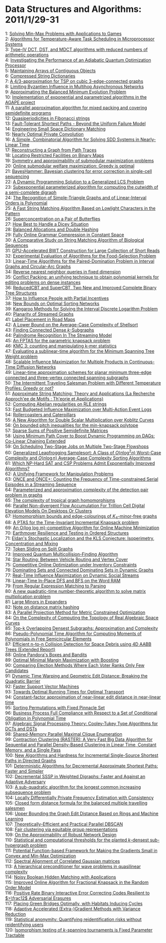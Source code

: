 # Data Structures and Algorithms: 2011/1/29-31  
1: [Solving Min-Max Problems with Applications to Games](https://doi.org/10.48550/arXiv.0801.4130)  
2: [Algorithms for Temperature-Aware Task Scheduling in Microprocessor  Systems](https://doi.org/10.48550/arXiv.0801.4238)  
3: [Type-IV DCT, DST, and MDCT algorithms with reduced numbers of arithmetic  operations](https://doi.org/10.48550/arXiv.0708.4399)  
4: [Investigating the Performance of an Adiabatic Quantum Optimization  Processor](https://doi.org/10.48550/arXiv.1006.4147)  
5: [Maintaining Arrays of Contiguous Objects](https://doi.org/10.48550/arXiv.1101.5407)  
6: [Compressed String Dictionaries](https://doi.org/10.48550/arXiv.1101.5506)  
7: [A 4/3-approximation for TSP on cubic 3-edge-connected graphs](https://doi.org/10.48550/arXiv.1101.5586)  
8: [Limiting Byzantien Influence in Multihop Asynchronous Networks](https://doi.org/10.48550/arXiv.1201.5824)  
9: [Approximating the Balanced Minimum Evolution Problem](https://doi.org/10.48550/arXiv.1104.1080)  
10: [Implementation of exponential and parametrized algorithms in the AGAPE  project](https://doi.org/10.48550/arXiv.1201.5985)  
11: [A parallel approximation algorithm for mixed packing and covering  semidefinite programs](https://doi.org/10.48550/arXiv.1201.6090)  
12: [Quasiperiodicities in Fibonacci strings](https://doi.org/10.48550/arXiv.1201.6162)  
13: [Fault-Tolerant Shortest Paths - Beyond the Uniform Failure Model](https://doi.org/10.48550/arXiv.1301.6299)  
14: [Engineering Small Space Dictionary Matching](https://doi.org/10.48550/arXiv.1301.6428)  
15: [Nearly Optimal Private Convolution](https://doi.org/10.48550/arXiv.1301.6447)  
16: [A Simple, Combinatorial Algorithm for Solving SDD Systems in  Nearly-Linear Time](https://doi.org/10.48550/arXiv.1301.6628)  
17: [Reconstructing a Graph from Path Traces](https://doi.org/10.48550/arXiv.1301.6916)  
18: [Locating Restricted Facilities on Binary Maps](https://doi.org/10.48550/arXiv.0809.3528)  
19: [Symmetry and approximability of submodular maximization problems](https://doi.org/10.48550/arXiv.1110.4860)  
20: [Online submodular welfare maximization: Greedy is optimal](https://doi.org/10.48550/arXiv.1204.1025)  
21: [BayesHammer: Bayesian clustering for error correction in single-cell  sequencing](https://doi.org/10.48550/arXiv.1211.2756)  
22: [A Dynamic Programming Solution to a Generalized LCS Problem](https://doi.org/10.48550/arXiv.1301.7183)  
23: [Subexponential parameterized algorithm for computing the cutwidth of a  semi-complete digraph](https://doi.org/10.48550/arXiv.1301.7314)  
24: [The Recognition of Simple-Triangle Graphs and of Linear-Interval Orders  is Polynomial](https://doi.org/10.48550/arXiv.1210.4352)  
25: [A Fast String Matching Algorithm Based on Lowlight Characters in the  Pattern](https://doi.org/10.48550/arXiv.1401.7110)  
26: [Superconcentration on a Pair of Butterflies](https://doi.org/10.48550/arXiv.1401.7263)  
27: [How Best to Handle a Dicey Situation](https://doi.org/10.48550/arXiv.1401.7304)  
28: [Balanced Allocations and Double Hashing](https://doi.org/10.48550/arXiv.1209.5360)  
29: [Fully Online Grammar Compression in Constant Space](https://doi.org/10.48550/arXiv.1401.5143)  
30: [A Comparative Study on String Matching Algorithm of Biological Sequences](https://doi.org/10.48550/arXiv.1401.7416)  
31: [GPU-Accelerated BWT Construction for Large Collection of Short Reads](https://doi.org/10.48550/arXiv.1401.7457)  
32: [Experimental Evaluation of Algorithms for the Food-Selection Problem](https://doi.org/10.48550/arXiv.1401.7591)  
33: [Linear-Time Algorithms for the Paired-Domination Problem in Interval  Graphs and Circular-Arc Graphs](https://doi.org/10.48550/arXiv.1401.7594)  
34: [Reverse nearest neighbor queries in fixed dimension](https://doi.org/10.48550/arXiv.0905.4441)  
35: [Conflict Packing: an unifying technique to obtain polynomial kernels for  editing problems on dense instances](https://doi.org/10.48550/arXiv.1101.4491)  
36: [ReducedCBT and SuperCBT, Two New and Improved Complete Binary Tree  Structures](https://doi.org/10.48550/arXiv.1401.7741)  
37: [How to Influence People with Partial Incentives](https://doi.org/10.48550/arXiv.1401.7970)  
38: [New Bounds on Optimal Sorting Networks](https://doi.org/10.48550/arXiv.1501.06946)  
39: [Kangaroo Methods for Solving the Interval Discrete Logarithm Problem](https://doi.org/10.48550/arXiv.1501.07019)  
40: [Planarity of Streamed Graphs](https://doi.org/10.48550/arXiv.1501.07106)  
41: [Label Placement in Road Maps](https://doi.org/10.48550/arXiv.1501.07188)  
42: [A Lower Bound on the Average-Case Complexity of Shellsort](https://doi.org/10.48550/arXiv.cs/9906008)  
43: [Finding Connected Dense $k$-Subgraphs](https://doi.org/10.48550/arXiv.1501.07348)  
44: [Palindrome Recognition In The Streaming Model](https://doi.org/10.48550/arXiv.1308.3466)  
45: [An FPTAS for the parametric knapsack problem](https://doi.org/10.48550/arXiv.1701.07822)  
46: [KMC 3: counting and manipulating k-mer statistics](https://doi.org/10.48550/arXiv.1701.08022)  
47: [Evaluating a sublinear-time algorithm for the Minimum Spanning Tree  Weight problem](https://doi.org/10.48550/arXiv.1701.08128)  
48: [Scalable Influence Maximization for Multiple Products in Continuous-Time  Diffusion Networks](https://doi.org/10.48550/arXiv.1612.02712)  
49: [Linear-time approximation schemes for planar minimum three-edge  connected and three-vertex connected spanning subgraphs](https://doi.org/10.48550/arXiv.1701.08315)  
50: [The Intermittent Traveling Salesman Problem with Different Temperature  Profiles: Greedy or not?](https://doi.org/10.48550/arXiv.1701.08517)  
51: [Approximate String Matching: Theory and Applications (La Recherche  Approch\'ee de Motifs : Th\'eorie et Applications)](https://doi.org/10.48550/arXiv.1701.08688)  
52: [Computing Abelian regularities on RLE strings](https://doi.org/10.48550/arXiv.1701.02836)  
53: [Fast Budgeted Influence Maximization over Multi-Action Event Logs](https://doi.org/10.48550/arXiv.1710.02141)  
54: [Rollercoasters and Caterpillars](https://doi.org/10.48550/arXiv.1801.08565)  
55: [A New Algorithm for Double Scalar Multiplication over Koblitz Curves](https://doi.org/10.48550/arXiv.1801.08589)  
56: [On bounded pitch inequalities for the min-knapsack polytope](https://doi.org/10.48550/arXiv.1801.08850)  
57: [Sparse Sums of Positive Semidefinite Matrices](https://doi.org/10.48550/arXiv.1107.0088)  
58: [Using Minimum Path Cover to Boost Dynamic Programming on DAGs: Co-Linear  Chaining Extended](https://doi.org/10.48550/arXiv.1705.08754)  
59: [On Scheduling Two-Stage Jobs on Multiple Two-Stage Flowshops](https://doi.org/10.48550/arXiv.1801.09089)  
60: [Generalized Leapfrogging Samplesort: A Class of $O(n \log^2 n)$  Worst-Case Complexity and $O(n \log n)$ Average-Case Complexity Sorting  Algorithms](https://doi.org/10.48550/arXiv.1801.09431)  
61: [Which NP-Hard SAT and CSP Problems Admit Exponentially Improved  Algorithms?](https://doi.org/10.48550/arXiv.1801.09488)  
62: [A Unifying Framework for Manipulation Problems](https://doi.org/10.48550/arXiv.1801.09584)  
63: [ONCE and ONCE+: Counting the Frequency of Time-constrained Serial  Episodes in a Streaming Sequence](https://doi.org/10.48550/arXiv.1801.09639)  
64: [Parameterized and approximation complexity of the detection pair problem  in graphs](https://doi.org/10.48550/arXiv.1601.05003)  
65: [The complexity of tropical graph homomorphisms](https://doi.org/10.48550/arXiv.1607.04777)  
66: [Parallel Non-divergent Flow Accumulation For Trillion Cell Digital  Elevation Models On Desktops Or Clusters](https://doi.org/10.48550/arXiv.1608.04431)  
67: [Homomorphism bounds and edge-colourings of $K_4$-minor-free graphs](https://doi.org/10.48550/arXiv.1610.03999)  
68: [A PTAS for the Time-Invariant Incremental Knapsack problem](https://doi.org/10.48550/arXiv.1701.07299)  
69: [An O(log log m)-competitive Algorithm for Online Machine Minimization](https://doi.org/10.48550/arXiv.1708.09046)  
70: [Earthmover Resilience and Testing in Ordered Structures](https://doi.org/10.48550/arXiv.1801.09798)  
71: [Eldan's Stochastic Localization and the KLS Conjecture: Isoperimetry,  Concentration and Mixing](https://doi.org/10.48550/arXiv.1612.01507)  
72: [Token Sliding on Split Graphs](https://doi.org/10.48550/arXiv.1807.05322)  
73: [Improved Quantum Multicollision-Finding Algorithm](https://doi.org/10.48550/arXiv.1811.08097)  
74: [Star Routing: Between Vehicle Routing and Vertex Cover](https://doi.org/10.48550/arXiv.1901.09154)  
75: [Competitive Online Optimization under Inventory Constraints](https://doi.org/10.48550/arXiv.1901.09161)  
76: [Dominating Sets and Connected Dominating Sets in Dynamic Graphs](https://doi.org/10.48550/arXiv.1901.09877)  
77: [Real-Time Influence Maximization on Dynamic Social Streams](https://doi.org/10.48550/arXiv.1702.01586)  
78: [Linear-Time In-Place DFS and BFS on the Word RAM](https://doi.org/10.48550/arXiv.1803.04282)  
79: [From Regular Expression Matching to Parsing](https://doi.org/10.48550/arXiv.1804.02906)  
80: [A new quadratic-time number-theoretic algorithm to solve matrix  multiplication problem](https://doi.org/10.48550/arXiv.1806.03701)  
81: [Large Minors in Expanders](https://doi.org/10.48550/arXiv.1901.09349)  
82: [Note on distance matrix hashing](https://doi.org/10.48550/arXiv.1901.09505)  
83: [A Parallel Projection Method for Metric Constrained Optimization](https://doi.org/10.48550/arXiv.1901.10084)  
84: [On the Complexity of Computing the Topology of Real Algebraic Space  Curves](https://doi.org/10.48550/arXiv.1901.10317)  
85: [Top-k Overlapping Densest Subgraphs: Approximation and Complexity](https://doi.org/10.48550/arXiv.1809.02434)  
86: [Pseudo-Polynomial Time Algorithm for Computing Moments of Polynomials in  Free Semicircular Elements](https://doi.org/10.48550/arXiv.1901.08210)  
87: [Efficient n-to-n Collision Detection for Space Debris using 4D AABB  Trees (Extended Report)](https://doi.org/10.48550/arXiv.1901.10475)  
88: [Online Pandora's Boxes and Bandits](https://doi.org/10.48550/arXiv.1901.10698)  
89: [Optimal Minimal Margin Maximization with Boosting](https://doi.org/10.48550/arXiv.1901.10789)  
90: [Comparing Election Methods Where Each Voter Ranks Only Few Candidates](https://doi.org/10.48550/arXiv.1901.10848)  
91: [Dynamic Time Warping and Geometric Edit Distance: Breaking the Quadratic  Barrier](https://doi.org/10.48550/arXiv.1607.05994)  
92: [Faster Support Vector Machines](https://doi.org/10.48550/arXiv.1808.06394)  
93: [Towards Optimal Running Times for Optimal Transport](https://doi.org/10.48550/arXiv.1810.07717)  
94: [Constant-factor approximation of near-linear edit distance in  near-linear time](https://doi.org/10.48550/arXiv.1904.05390)  
95: [Sorting Permutations with Fixed Pinnacle Set](https://doi.org/10.48550/arXiv.2001.08417)  
96: [Business Process Full Compliance with Respect to a Set of Conditional  Obligation in Polynomial Time](https://doi.org/10.48550/arXiv.2001.10148)  
97: [Algebraic Signal Processing Theory: Cooley-Tukey Type Algorithms for  DCTs and DSTs](https://doi.org/10.48550/arXiv.cs/0702025)  
98: [Shared-Memory Parallel Maximal Clique Enumeration](https://doi.org/10.48550/arXiv.1807.09417)  
99: [Contraction Clustering (RASTER): A Very Fast Big Data Algorithm for  Sequential and Parallel Density-Based Clustering in Linear Time, Constant  Memory, and a Single Pass](https://doi.org/10.48550/arXiv.1907.03620)  
100: [New Algorithms and Hardness for Incremental Single-Source Shortest Paths  in Directed Graphs](https://doi.org/10.48550/arXiv.2001.10751)  
101: [Deterministic Algorithms for Decremental Approximate Shortest Paths:  Faster and Simpler](https://doi.org/10.48550/arXiv.2001.10809)  
102: [Decremental SSSP in Weighted Digraphs: Faster and Against an Adaptive  Adversary](https://doi.org/10.48550/arXiv.2001.10821)  
103: [A sub-quadratic algorithm for the longest common increasing subsequence  problem](https://doi.org/10.48550/arXiv.1902.06864)  
104: [Locally Differentially Private Frequency Estimation with Consistency](https://doi.org/10.48550/arXiv.1905.08320)  
105: [Closed form distance formula for the balanced multiple travelling  salesmen](https://doi.org/10.48550/arXiv.2001.07749)  
106: [Upper Bounding the Graph Edit Distance Based on Rings and Machine  Learning](https://doi.org/10.48550/arXiv.1907.00203)  
107: [Theoretically-Efficient and Practical Parallel DBSCAN](https://doi.org/10.48550/arXiv.1912.06255)  
108: [Fair clustering via equitable group representations](https://doi.org/10.48550/arXiv.2006.11009)  
109: [On the Approximability of Robust Network Design](https://doi.org/10.48550/arXiv.2009.12291)  
110: [Statistical and computational thresholds for the planted $k$-densest  sub-hypergraph problem](https://doi.org/10.48550/arXiv.2011.11500)  
111: [Potential Function-based Framework for Making the Gradients Small in  Convex and Min-Max Optimization](https://doi.org/10.48550/arXiv.2101.12101)  
112: [Spectral Alignment of Correlated Gaussian matrices](https://doi.org/10.48550/arXiv.1912.00231)  
113: [A hierarchical preconditioner for wave problems in quasilinear  complexity](https://doi.org/10.48550/arXiv.2105.07791)  
114: [Noisy Boolean Hidden Matching with Applications](https://doi.org/10.48550/arXiv.2107.02578)  
115: [Improved Online Algorithm for Fractional Knapsack in the Random Order  Model](https://doi.org/10.48550/arXiv.2109.04428)  
116: [Positive Rate Binary Interactive Error Correcting Codes Resilient to  $>\frac12$ Adversarial Erasures](https://doi.org/10.48550/arXiv.2201.11929)  
117: [Placing Green Bridges Optimally, with Habitats Inducing Cycles](https://doi.org/10.48550/arXiv.2201.12273)  
118: [Adaptive Accelerated (Extra-)Gradient Methods with Variance Reduction](https://doi.org/10.48550/arXiv.2201.12302)  
119: [Statistical anonymity: Quantifying reidentification risks without  reidentifying users](https://doi.org/10.48550/arXiv.2201.12306)  
120: [Isomorphism testing of $k$-spanning tournaments is Fixed Parameter  Tractable](https://doi.org/10.48550/arXiv.2201.12312)  